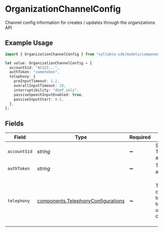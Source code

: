 # OrganizationChannelConfig

Channel config information for creates / updates through the organizations API

## Example Usage

```typescript
import { OrganizationChannelConfig } from "syllable-sdk/models/components";

let value: OrganizationChannelConfig = {
  accountSid: "AC123...",
  authToken: "sometoken",
  telephony: {
    preInputTimeout: 1.2,
    overallInputTimeout: 20,
    interruptibility: "dtmf_only",
    passiveSpeechInputEnabled: true,
    passiveInputStart: 0.5,
  },
};
```

## Fields

| Field                                                                                                                                                        | Type                                                                                                                                                         | Required                                                                                                                                                     | Description                                                                                                                                                  | Example                                                                                                                                                      |
| ------------------------------------------------------------------------------------------------------------------------------------------------------------ | ------------------------------------------------------------------------------------------------------------------------------------------------------------ | ------------------------------------------------------------------------------------------------------------------------------------------------------------ | ------------------------------------------------------------------------------------------------------------------------------------------------------------ | ------------------------------------------------------------------------------------------------------------------------------------------------------------ |
| `accountSid`                                                                                                                                                 | *string*                                                                                                                                                     | :heavy_minus_sign:                                                                                                                                           | SID of the Twilio account                                                                                                                                    | AC123...                                                                                                                                                     |
| `authToken`                                                                                                                                                  | *string*                                                                                                                                                     | :heavy_minus_sign:                                                                                                                                           | The Twilio auth token                                                                                                                                        | sometoken                                                                                                                                                    |
| `telephony`                                                                                                                                                  | [components.TelephonyConfigurations](../../models/components/telephonyconfigurations.md)                                                                     | :heavy_minus_sign:                                                                                                                                           | Telephony configurations to be applied to the targets under the channel                                                                                      | {<br/>"interruptibility": "dtmf_only",<br/>"overall_input_timeout": 20,<br/>"passive_input_start": 0.5,<br/>"passive_speech_input_enabled": true,<br/>"pre_input_timeout": 1.2<br/>} |
